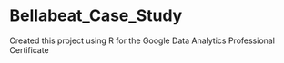 # Bellabeat_Case_Study
Created this project using R for the Google Data Analytics Professional Certificate
